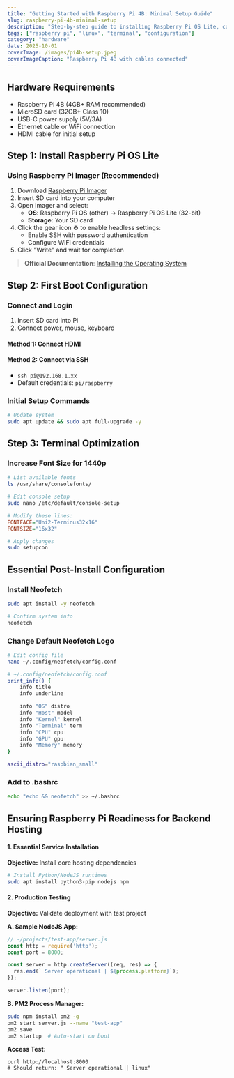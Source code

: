 ```yaml
---
title: "Getting Started with Raspberry Pi 4B: Minimal Setup Guide"
slug: raspberry-pi-4b-minimal-setup
description: "Step-by-step guide to installing Raspberry Pi OS Lite, configuring terminal appearance, and optimizing for headless use"
tags: ["raspberry pi", "linux", "terminal", "configuration"]
category: "hardware"
date: 2025-10-01
coverImage: /images/pi4b-setup.jpeg
coverImageCaption: "Raspberry Pi 4B with cables connected"
---
```


## Hardware Requirements
- Raspberry Pi 4B (4GB+ RAM recommended)
- MicroSD card (32GB+ Class 10)
- USB-C power supply (5V/3A)
- Ethernet cable or WiFi connection
- HDMI cable for initial setup

## Step 1: Install Raspberry Pi OS Lite

### Using Raspberry Pi Imager (Recommended)
1. Download [Raspberry Pi Imager](https://www.raspberrypi.com/software/)
2. Insert SD card into your computer
3. Open Imager and select:
   - **OS**: Raspberry Pi OS (other) → Raspberry Pi OS Lite (32-bit)
   - **Storage**: Your SD card
4. Click the gear icon ⚙️ to enable headless settings:
   - Enable SSH with password authentication
   - Configure WiFi credentials
5. Click "Write" and wait for completion

> **Official Documentation**: [Installing the Operating System](https://www.raspberrypi.com/documentation/computers/getting-started.html#installing-the-operating-system)


## Step 2: First Boot Configuration

### Connect and Login
1. Insert SD card into Pi
2. Connect power, mouse, keyboard

#### Method 1: Connect HDMI

#### Method 2: Connect via SSH

- `ssh pi@192.168.1.xx`  
- Default credentials: `pi/raspberry` 

### Initial Setup Commands
```bash
# Update system
sudo apt update && sudo apt full-upgrade -y
```

## Step 3: Terminal Optimization

### Increase Font Size for 1440p
```bash
# List available fonts
ls /usr/share/consolefonts/

# Edit console setup
sudo nano /etc/default/console-setup
```
```ini
# Modify these lines:
FONTFACE="Uni2-Terminus32x16"
FONTSIZE="16x32"
```
```bash
# Apply changes
sudo setupcon
```

## Essential Post-Install Configuration

### Install Neofetch
```bash
sudo apt install -y neofetch

# Confirm system info
neofetch
```

### Change Default Neofetch Logo
```bash
# Edit config file
nano ~/.config/neofetch/config.conf
```

```bash
# ~/.config/neofetch/config.conf
print_info() {
    info title
    info underline

    info "OS" distro
    info "Host" model
    info "Kernel" kernel
    info "Terminal" term
    info "CPU" cpu
    info "GPU" gpu
    info "Memory" memory
}

ascii_distro="raspbian_small"
```

### Add to .bashrc
```bash
echo "echo && neofetch" >> ~/.bashrc
```
## Ensuring Raspberry Pi Readiness for Backend Hosting  

#### **1. Essential Service Installation**  
**Objective:** Install core hosting dependencies  
```bash  
# Install Python/NodeJS runtimes  
sudo apt install python3-pip nodejs npm  
```  

#### **2. Production Testing**  
**Objective:** Validate deployment with test project  

**A. Sample NodeJS App:**  
```javascript  
// ~/projects/test-app/server.js  
const http = require('http');  
const port = 8000;  

const server = http.createServer((req, res) => {  
  res.end(` Server operational | ${process.platform}`);  
});  

server.listen(port);  
```  

**B. PM2 Process Manager:**  
```bash  
sudo npm install pm2 -g  
pm2 start server.js --name "test-app"  
pm2 save  
pm2 startup  # Auto-start on boot  
```  

**Access Test:**  
```  
curl http://localhost:8000  
# Should return: " Server operational | linux"  
```  

